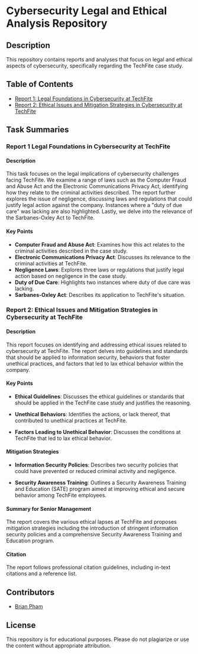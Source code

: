 # Cybersecurity Legal and Ethical Analysis Repository

## Description

This repository contains reports and analyses that focus on legal and ethical aspects of cybersecurity, specifically regarding the TechFite case study.

## Table of Contents

- [Report 1: Legal Foundations in Cybersecurity at TechFite](Legal%20Analysis%202.docx)
- [Report 2: Ethical Issues and Mitigation Strategies in Cybersecurity at TechFite](./Techfite%20Report%202.docx)


## Task Summaries

### Report 1 Legal Foundations in Cybersecurity at TechFite

 
#### Description

This task focuses on the legal implications of cybersecurity challenges facing TechFite. We examine a range of laws such as the Computer Fraud and Abuse Act and the Electronic Communications Privacy Act, identifying how they relate to the criminal activities described. The report further explores the issue of negligence, discussing laws and regulations that could justify legal action against the company. Instances where a "duty of due care" was lacking are also highlighted. Lastly, we delve into the relevance of the Sarbanes-Oxley Act to TechFite.

#### Key Points

- **Computer Fraud and Abuse Act**: Examines how this act relates to the criminal activities described in the case study.
- **Electronic Communications Privacy Act**: Discusses its relevance to the criminal activities at TechFite.
- **Negligence Laws**: Explores three laws or regulations that justify legal action based on negligence in the case study.
- **Duty of Due Care**: Highlights two instances where duty of due care was lacking.
- **Sarbanes-Oxley Act**: Describes its application to TechFite's situation.

### Report 2: Ethical Issues and Mitigation Strategies in Cybersecurity at TechFite

#### Description

This report focuses on identifying and addressing ethical issues related to cybersecurity at TechFite. The report delves into guidelines and standards that should be applied to information security, behaviors that foster unethical practices, and factors that led to lax ethical behavior within the company.

#### Key Points

- **Ethical Guidelines**: Discusses the ethical guidelines or standards that should be applied in the TechFite case study and justifies the reasoning.
  
- **Unethical Behaviors**: Identifies the actions, or lack thereof, that contributed to unethical practices at TechFite.

- **Factors Leading to Unethical Behavior**: Discusses the conditions at TechFite that led to lax ethical behavior.

#### Mitigation Strategies

- **Information Security Policies**: Describes two security policies that could have prevented or reduced criminal activity and negligence.
  
- **Security Awareness Training**: Outlines a Security Awareness Training and Education (SATE) program aimed at improving ethical and secure behavior among TechFite employees.

#### Summary for Senior Management

The report covers the various ethical lapses at TechFite and proposes mitigation strategies including the introduction of stringent information security policies and a comprehensive Security Awareness Training and Education program.

#### Citation

The report follows professional citation guidelines, including in-text citations and a reference list.

## Contributors

- [Brian Pham](https://github.com/BrianPham2595)

## License

This repository is for educational purposes. Please do not plagiarize or use the content without appropriate attribution.
